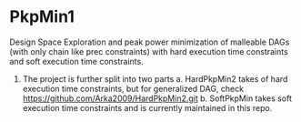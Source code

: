 # PkpMin1
Design Space Exploration and peak power minimization of malleable DAGs (with only chain like prec constraints) 
with hard execution time constraints and soft execution time constraints. 

1. The project is further split into two parts 
    a. HardPkpMin2 takes of hard execution time constraints, but for generalized DAG, check https://github.com/Arka2009/HardPkpMin2.git
    b. SoftPkpMin takes soft execution time constraints and is currently maintained in this repo.
